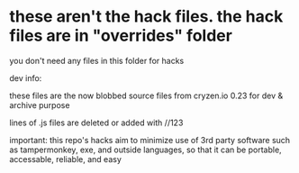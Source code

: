 # these aren't the hack files. the hack files are in "overrides" folder

you don't need any files in this folder for hacks

dev info:

these files are the now blobbed source files from cryzen.io 0.23 for dev & archive purpose

lines of .js files are deleted or added with //123

important: this repo's hacks aim to minimize use of 3rd party software such as tampermonkey, exe, and outside languages, so that it can be portable, accessable, reliable, and easy
